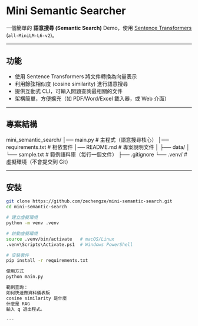 # Mini Semantic Searcher

一個簡單的 **語意搜尋 (Semantic Search)** Demo，使用 [Sentence Transformers](https://www.sbert.net/) (`all-MiniLM-L6-v2`)。  

---

## 功能
- 使用 Sentence Transformers 將文件轉換為向量表示
- 利用餘弦相似度 (cosine similarity) 進行語意搜尋
- 提供互動式 CLI，可輸入問題查詢最相關的文件
- 架構簡單，方便擴充（如 PDF/Word/Excel 載入器，或 Web 介面）

---

## 專案結構
mini_semantic_search/
│── main.py # 主程式（語意搜尋核心）
│── requirements.txt # 相依套件
│── README.md # 專案說明文件
│
├── data/
│ └── sample.txt # 範例語料庫（每行一個文件）
├── .gitignore
└── .venv/ # 虛擬環境（不會提交到 Git）

---

## 安裝
```bash
git clone https://github.com/zechengze/mini-semantic-search.git
cd mini-semantic-search

# 建立虛擬環境
python -m venv .venv

# 啟動虛擬環境
source .venv/bin/activate   # macOS/Linux
.venv\Scripts\Activate.ps1  # Windows PowerShell

# 安裝套件
pip install -r requirements.txt

使用方式
python main.py

範例查詢：
如何快速做資料儀表板
cosine similarity 是什麼
什麼是 RAG
輸入 q 退出程式。

---